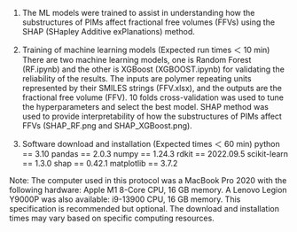 1. The ML models were trained to assist in understanding how the substructures of PIMs affect fractional free volumes (FFVs) using the SHAP (SHapley Additive exPlanations) method. 

2. Training of machine learning models (Expected run times ＜ 10 min)
There are two machine learning models, one is Random Forest (RF.ipynb) and the other is XGBoost (XGBOOST.ipynb) for validating the reliability of the results. The inputs are polymer repeating units represented by their SMILES strings (FFV.xlsx), and the outputs are the fractional free volume (FFV). 10 folds cross-validation was used to tune the hyperparameters and select the best model. SHAP method was used to provide interpretability of how the substructures of PIMs affect FFVs (SHAP_RF.png and SHAP_XGBoost.png). 

3. Software download and installation (Expected times ＜ 60 min)
python == 3.10
pandas == 2.0.3
numpy == 1.24.3
rdkit == 2022.09.5
scikit-learn == 1.3.0
shap == 0.42.1
matplotlib == 3.7.2

Note: The computer used in this protocol was a MacBook Pro 2020 with the following hardware: Apple M1 8-Core CPU, 16 GB memory. A Lenovo Legion Y9000P was also available: i9-13900 CPU, 16 GB memory. This specification is recommended but optional. The download and installation times may vary based on specific computing resources.
